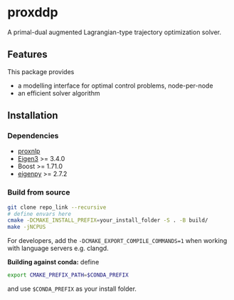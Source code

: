 # proxddp

A primal-dual augmented Lagrangian-type trajectory optimization solver.

## Features

This package provides

* a modelling interface for optimal control problems, node-per-node
* an efficient solver algorithm

## Installation

### Dependencies

* [proxnlp](https://github.com/Simple-Robotics/proxnlp.git)
* [Eigen3](https://eigen.tuxfamily.org) >= 3.4.0
* Boost >= 1.71.0
* [eigenpy](https://github.com/stack-of-tasks/eigenpy) >= 2.7.2

### Build from source

```bash
git clone repo_link --recursive
# define envars here
cmake -DCMAKE_INSTALL_PREFIX=your_install_folder -S . -B build/
make -jNCPUS
```

For developers, add the `-DCMAKE_EXPORT_COMPILE_COMMANDS=1` when working with language servers e.g. clangd.

**Building against conda:** define

```bash
export CMAKE_PREFIX_PATH=$CONDA_PREFIX
```

and use `$CONDA_PREFIX` as your install folder.
